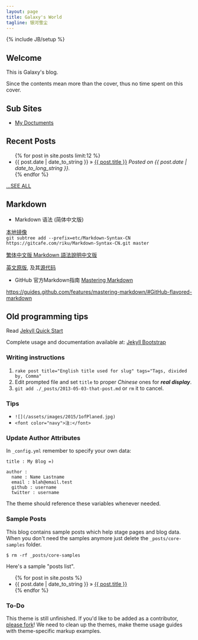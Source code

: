 ```yaml
---
layout: page
title: Galaxy's World
tagline: 银河雪尘
---
```

{% include JB/setup %}

## Welcome

This is Galaxy's blog.

Since the contents mean more than the cover, thus no time spent on this cover.

## Sub Sites

* [My Doctuments](/galaxy-doc/)

## Recent Posts
<ul class="posts">
  {% for post in site.posts limit:12 %}
    <li><span>{{ post.date | date_to_string }}</span> &raquo; <a href="{{ BASE_PATH }}{{ post.url }}">{{ post.title }}</a> <em>Posted on {{ post.date | date_to_long_string }}.</em></li>
  {% endfor %}
</ul>
<a href="archive.html"><span class="grey">...SEE ALL</span></a>

## Markdown 

* Markdown 语法 (简体中文版)

[本地镜像](/etc/Markdown-Syntax-CN/)  
`git subtree add --prefix=etc/Markdown-Syntax-CN https://gitcafe.com/riku/Markdown-Syntax-CN.git master`

[繁体中文版 Markdown 語法說明中文版](https://github.com/othree/markdown-syntax-zhtw/blob/master/syntax.md)

[英文原版](http://daringfireball.net/projects/markdown/syntax), 及其[源代码](http://daringfireball.net/projects/markdown/syntax.text)

* GitHub 官方Markdown指南 [Mastering Markdown](https://guides.github.com/features/mastering-markdown/#examples)

https://guides.github.com/features/mastering-markdown/#GitHub-flavored-markdown



## Old programming tips

Read [Jekyll Quick Start](http://jekyllbootstrap.com/usage/jekyll-quick-start.html)

Complete usage and documentation available at: [Jekyll Bootstrap](http://jekyllbootstrap.com)

### Writing instructions

1. `rake post title="English title used for slug" tags="Tags, divided by, Comma"`
2. Edit prompted file and set `title` to proper *Chinese* ones for ***real display***.
3. `git add ./_posts/2013-05-03-that-post.md` or `rm` it to cancel.

### Tips

* `![](/assets/images/2015/1ofPlaned.jpg)`
* `<font color="navy">注:</font>`

### Update Author Attributes

In `_config.yml` remember to specify your own data:
    
    title : My Blog =)
    
    author :
      name : Name Lastname
      email : blah@email.test
      github : username
      twitter : username

The theme should reference these variables whenever needed.
    
### Sample Posts

This blog contains sample posts which help stage pages and blog data.
When you don't need the samples anymore just delete the `_posts/core-samples` folder.

    $ rm -rf _posts/core-samples

Here's a sample "posts list".

<ul class="posts">
  {% for post in site.posts %}
    <li><span>{{ post.date | date_to_string }}</span> &raquo; <a href="{{ BASE_PATH }}{{ post.url }}">{{ post.title }}</a></li>
  {% endfor %}
</ul>

### To-Do

This theme is still unfinished. If you'd like to be added as a contributor, [please fork](http://github.com/plusjade/jekyll-bootstrap)!
We need to clean up the themes, make theme usage guides with theme-specific markup examples.
